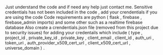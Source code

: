Just understand the code and if need any help just contact me.
Sensitive credentials has not been included in the code , add your crendentials if you are using the code
Code requirements are python ( flask , firebase , firebase_admin imports) and some other such as a realtime firebase database
Also create a crendentials.json file (removed from this project due to security issues) for adding your credentails which include ( type , project_id , private_key_id , private_key , client_email , client_id , 
auth_uri , token_uri , auth_provider_x509_cert_url , client_x509_cert_url , universe_domain ) .

